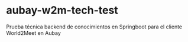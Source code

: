 # aubay-w2m-tech-test
Prueba técnica backend de conocimientos en Springboot para el cliente World2Meet en Aubay
